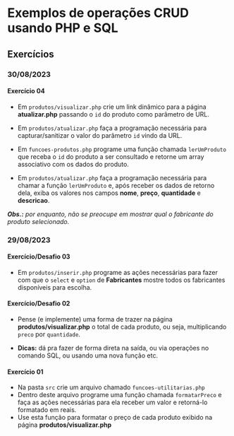 # Exemplos de operações CRUD usando PHP e SQL

## Exercícios

### 30/08/2023

#### Exercício 04

- Em `produtos/visualizar.php` crie um link dinâmico para a página **atualizar.php** passando o `id` do produto como parâmetro de URL.

- Em `produtos/atualizar.php` faça a programação necessária para capturar/sanitizar o valor do parâmetro `id` vindo da URL.

- Em `funcoes-produtos.php` programe uma função chamada `lerUmProduto` que receba o `id` do produto a ser consultado e retorne um array associativo com os dados do produto.

- Em `produtos/atualizar.php` faça a programação necessária para chamar a função `lerUmProduto` e, após receber os dados de retorno dela, exiba os valores nos campos **nome**, **preço**, **quantidade** e **descricao**.

***Obs.:** por enquanto, não se preocupe em mostrar qual o fabricante do produto selecionado.*




### 29/08/2023

#### Exercício/Desafio 03

- Em `produtos/inserir.php` programe as ações necessárias para fazer com que o `select` e `option` de **Fabricantes** mostre todos os fabricantes disponíveis para escolha.

#### Exercício/Desafio 02

- Pense (e implemente) uma forma de trazer na página **produtos/visualizar.php** o total de cada produto, ou seja, multiplicando `preco` por `quantidade`.

- **Dicas:** dá pra fazer de forma direta na saída, ou via operações no comando SQL, ou usando uma nova função etc.


#### Exercício 01

- Na pasta `src` crie um arquivo chamado `funcoes-utilitarias.php`
- Dentro deste arquivo programe uma função chamada `formatarPreco`
e faça as ações necessárias para ela receber um valor e retorná-lo formatado em reais.
- Use esta função para formatar o preço de cada produto exibido na página **produtos/visualizar.php**
